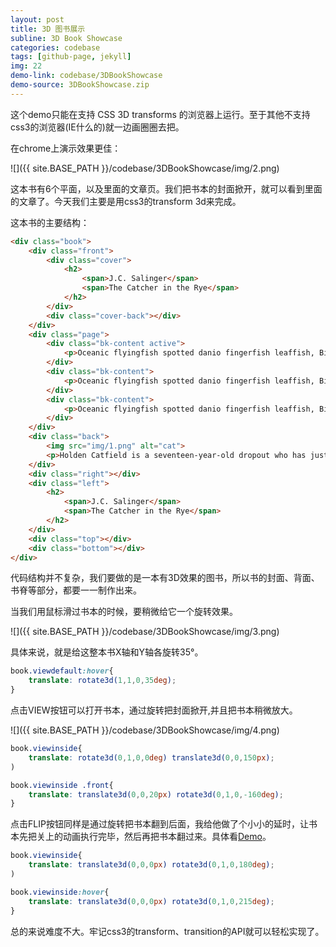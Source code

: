 ```yaml
---
layout: post
title: 3D 图书展示
subline: 3D Book Showcase
categories: codebase
tags: [github-page, jekyll]
img: 22
demo-link: codebase/3DBookShowcase
demo-source: 3DBookShowcase.zip
---
```


这个demo只能在支持 CSS 3D transforms 的浏览器上运行。至于其他不支持css3的浏览器(IE什么的)就一边画圈圈去把。

在chrome上演示效果更佳：

![]({{ site.BASE_PATH }}/codebase/3DBookShowcase/img/2.png)

这本书有6个平面，以及里面的文章页。我们把书本的封面掀开，就可以看到里面的文章了。今天我们主要是用css3的transform 3d来完成。

这本书的主要结构：

```html
<div class="book">
	<div class="front">
		<div class="cover">
			<h2>
				<span>J.C. Salinger</span>
				<span>The Catcher in the Rye</span>
			</h2>
		</div>
		<div class="cover-back"></div>
	</div>
	<div class="page">
		<div class="bk-content active">
			<p>Oceanic flyingfish spotted danio fingerfish leaffish, Billfish halibut Atlantic cod threadsail poacher slender mola. Swallower muskellunge, turbot needlefish yellow perch trout dhufish dwarf gourami false moray southern smelt cod dwarf gourami. Betta blue catfish bottlenose electric ray sablefish.</p>
		</div>
		<div class="bk-content">
			<p>Oceanic flyingfish spotted danio fingerfish leaffish, Billfish halibut Atlantic cod threadsail poacher slender mola. Swallower muskellunge, turbot needlefish yellow perch trout dhufish dwarf gourami false moray southern smelt cod dwarf gourami. Betta blue catfish bottlenose electric ray sablefish.</p>
		</div>
		<div class="bk-content">
			<p>Oceanic flyingfish spotted danio fingerfish leaffish, Billfish halibut Atlantic cod threadsail poacher slender mola. Swallower muskellunge, turbot needlefish yellow perch trout dhufish dwarf gourami false moray southern smelt cod dwarf gourami. Betta blue catfish bottlenose electric ray sablefish.</p>
		</div>
	</div>
	<div class="back">
		<img src="img/1.png" alt="cat">
		<p>Holden Catfield is a seventeen-year-old dropout who has just been kicked out of his fourth school. Navigating his way through the challenges of growing up, Holden dissects the 'phony' aspects of society.</p>
	</div>
	<div class="right"></div>
	<div class="left">
		<h2>
			<span>J.C. Salinger</span>
			<span>The Catcher in the Rye</span>
		</h2>
	</div>
	<div class="top"></div>
	<div class="bottom"></div>
</div>
```

代码结构并不复杂，我们要做的是一本有3D效果的图书，所以书的封面、背面、书脊等部分，都要一一制作出来。

当我们用鼠标滑过书本的时候，要稍微给它一个旋转效果。

![]({{ site.BASE_PATH }}/codebase/3DBookShowcase/img/3.png)

具体来说，就是给这整本书X轴和Y轴各旋转35°。

```css
book.viewdefault:hover{
	translate: rotate3d(1,1,0,35deg);
}
```

点击VIEW按钮可以打开书本，通过旋转把封面掀开,并且把书本稍微放大。

![]({{ site.BASE_PATH }}/codebase/3DBookShowcase/img/4.png)

```css
book.viewinside{
	translate: rotate3d(0,1,0,0deg) translate3d(0,0,150px);
)

book.viewinside .front{
	translate: translate3d(0,0,20px) rotate3d(0,1,0,-160deg);
}
```

点击FLIP按钮同样是通过旋转把书本翻到后面，我给他做了个小小的延时，让书本先把关上的动画执行完毕，然后再把书本翻过来。具体看<a target="_blank" href="{{ site.BASE_PATH }}/{{ page.demo-link }}">Demo</a>。

```css
book.viewinside{
	translate: translate3d(0,0,0px) rotate3d(0,1,0,180deg);
)

book.viewinside:hover{
	translate: translate3d(0,0,0px) rotate3d(0,1,0,215deg);
}
```

总的来说难度不大。牢记css3的transform、transition的API就可以轻松实现了。
